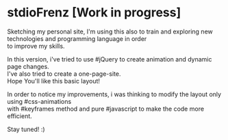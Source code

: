 # stdioFrenz [Work in progress]
Sketching my personal site, I'm using this also to train and exploring new technologies and programming language in order <br>
to improve my skills.<br>


In this version, i've tried to use #jQuery to create animation and dynamic page changes.<br/>
I've also tried to create a one-page-site.<br/>
Hope You'll like this basic layout!<br/>

In order to notice my improvements, i was thinking to modify the layout only using #css-animations <br/>
with #keyframes method and pure #javascript to make the code more efficient.<br/>

Stay tuned! :)


